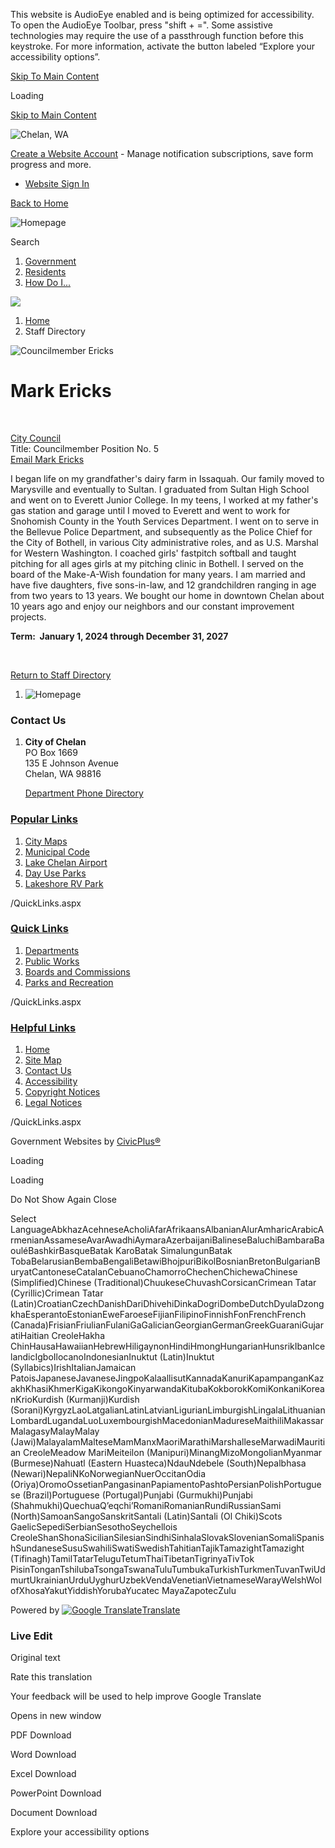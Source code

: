 This website is AudioEye enabled and is being optimized for accessibility. To open the AudioEye Toolbar, press "shift + =". Some assistive technologies may require the use of a passthrough function before this keystroke. For more information, activate the button labeled “Explore your accessibility options”.

[Skip To Main Content](https://cityofchelan.us/directory.aspx?EID=39%2F)

Loading

[Skip to Main Content](https://cityofchelan.us/directory.aspx?EID=39%2F)

![Chelan, WA](https://cityofchelan.us/ImageRepository/Document?documentID=27)

[Create a Website Account](https://cityofchelan.us/MyAccount/ProfileCreate) - Manage notification subscriptions, save form progress and more.   

- [Website Sign In](https://cityofchelan.us/MyAccount)

[Back to Home](https://cityofchelan.us)

![Homepage](https://cityofchelan.us/ImageRepository/Document?documentID=80)

Search

1. [Government](https://cityofchelan.us/27/Government)
2. [Residents](https://cityofchelan.us/31/Residents)
3. [How Do I...](https://cityofchelan.us/9/How-Do-I)

<!--THE END-->

![](https://cityofchelan.us/ImageRepository/Document?documentID=77)

1. [Home](https://cityofchelan.us)
2. Staff Directory

![Councilmember Ericks](https://cityofchelan.us/ImageRepository/Document?documentID=935)

# Mark Ericks

 

[City Council](https://cityofchelan.us/Directory.aspx?DID=16)  
Title: Councilmember Position No. 5  
[Email Mark Ericks](mailto:mericks@cityofchelan.us)

I began life on my grandfather's dairy farm in Issaquah. Our family moved to Marysville and eventually to Sultan. I graduated from Sultan High School and went on to Everett Junior College. In my teens, I worked at my father's gas station and garage until I moved to Everett and went to work for Snohomish County in the Youth Services Department. I went on to serve in the Bellevue Police Department, and subsequently as the Police Chief for the City of Bothell, in various City administrative roles, and as U.S. Marshal for Western Washington. I coached girls' fastpitch softball and taught pitching for all ages girls at my pitching clinic in Bothell. I served on the board of the Make-A-Wish foundation for many years. I am married and have five daughters, five sons-in-law, and 12 grandchildren ranging in age from two years to 13 years. We bought our home in downtown Chelan about 10 years ago and enjoy our neighbors and our constant improvement projects.

**Term:  January 1, 2024 through December 31, 2027**

 

[Return to Staff Directory](https://cityofchelan.us/Directory.aspx)

1. ![Homepage](https://cityofchelan.us/ImageRepository/Document?documentId=86)

### Contact Us

1. **City of Chelan**  
   PO Box 1669  
   135 E Johnson Avenue  
   Chelan, WA 98816
   
   [Department Phone Directory](https://cityofchelan.us/Directory.aspx)

### [Popular Links](https://cityofchelan.us/QuickLinks.aspx?CID=24)

1. [City Maps](https://cityofchelan.us/269/City-Maps)
2. [Municipal Code](https://cityofchelan.us/208/Municipal-Code)
3. [Lake Chelan Airport](https://cityofchelan.us/213/Lake-Chelan-Airport)
4. [Day Use Parks](https://cityofchelan.us/180/Day-Use-Parks)
5. [Lakeshore RV Park](https://cityofchelan.us/194/Lakeshore-RV-Park)

/QuickLinks.aspx

### [Quick Links](https://cityofchelan.us/QuickLinks.aspx?CID=15)

1. [Departments](https://cityofchelan.us/157/City-Departments)
2. [Public Works](https://cityofchelan.us/163/Public-Works)
3. [Boards and Commissions](https://cityofchelan.us/202/Boards-Commissions)
4. [Parks and Recreation](https://cityofchelan.us/346/Parks-Recreation)

/QuickLinks.aspx

### [Helpful Links](https://cityofchelan.us/QuickLinks.aspx?CID=16)

1. [Home](https://cityofchelan.us)
2. [Site Map](https://cityofchelan.us/sitemap)
3. [Contact Us](https://cityofchelan.us/directory.aspx)
4. [Accessibility](https://cityofchelan.us/accessibility)
5. [Copyright Notices](https://cityofchelan.us/copyright)
6. [Legal Notices](https://cityofchelan.us/332/2356/Legal-Notices)

/QuickLinks.aspx

Government Websites by [CivicPlus®](https://connect.civicplus.com/referral)

Loading

Loading

Do Not Show Again Close

Select LanguageAbkhazAcehneseAcholiAfarAfrikaansAlbanianAlurAmharicArabicArmenianAssameseAvarAwadhiAymaraAzerbaijaniBalineseBaluchiBambaraBaouléBashkirBasqueBatak KaroBatak SimalungunBatak TobaBelarusianBembaBengaliBetawiBhojpuriBikolBosnianBretonBulgarianBuryatCantoneseCatalanCebuanoChamorroChechenChichewaChinese (Simplified)Chinese (Traditional)ChuukeseChuvashCorsicanCrimean Tatar (Cyrillic)Crimean Tatar (Latin)CroatianCzechDanishDariDhivehiDinkaDogriDombeDutchDyulaDzongkhaEsperantoEstonianEweFaroeseFijianFilipinoFinnishFonFrenchFrench (Canada)FrisianFriulianFulaniGaGalicianGeorgianGermanGreekGuaraniGujaratiHaitian CreoleHakha ChinHausaHawaiianHebrewHiligaynonHindiHmongHungarianHunsrikIbanIcelandicIgboIlocanoIndonesianInuktut (Latin)Inuktut (Syllabics)IrishItalianJamaican PatoisJapaneseJavaneseJingpoKalaallisutKannadaKanuriKapampanganKazakhKhasiKhmerKigaKikongoKinyarwandaKitubaKokborokKomiKonkaniKoreanKrioKurdish (Kurmanji)Kurdish (Sorani)KyrgyzLaoLatgalianLatinLatvianLigurianLimburgishLingalaLithuanianLombardLugandaLuoLuxembourgishMacedonianMadureseMaithiliMakassarMalagasyMalayMalay (Jawi)MalayalamMalteseMamManxMaoriMarathiMarshalleseMarwadiMauritian CreoleMeadow MariMeiteilon (Manipuri)MinangMizoMongolianMyanmar (Burmese)Nahuatl (Eastern Huasteca)NdauNdebele (South)Nepalbhasa (Newari)NepaliNKoNorwegianNuerOccitanOdia (Oriya)OromoOssetianPangasinanPapiamentoPashtoPersianPolishPortuguese (Brazil)Portuguese (Portugal)Punjabi (Gurmukhi)Punjabi (Shahmukhi)QuechuaQʼeqchiʼRomaniRomanianRundiRussianSami (North)SamoanSangoSanskritSantali (Latin)Santali (Ol Chiki)Scots GaelicSepediSerbianSesothoSeychellois CreoleShanShonaSicilianSilesianSindhiSinhalaSlovakSlovenianSomaliSpanishSundaneseSusuSwahiliSwatiSwedishTahitianTajikTamazightTamazight (Tifinagh)TamilTatarTeluguTetumThaiTibetanTigrinyaTivTok PisinTonganTshilubaTsongaTswanaTuluTumbukaTurkishTurkmenTuvanTwiUdmurtUkrainianUrduUyghurUzbekVendaVenetianVietnameseWarayWelshWolofXhosaYakutYiddishYorubaYucatec MayaZapotecZulu

Powered by [![Google Translate](https://www.gstatic.com/images/branding/googlelogo/1x/googlelogo_color_42x16dp.png)Translate](https://translate.google.com)

### Live Edit

Original text

Rate this translation

Your feedback will be used to help improve Google Translate

Opens in new window

PDF Download

Word Download

Excel Download

PowerPoint Download

Document Download

Explore your accessibility options